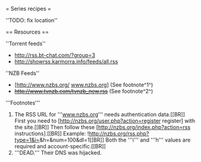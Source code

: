 = Series recipes =

 [wiki:Cookbook/Series/SimpleSeries Very basic series configuration]::
 [wiki:Cookbook/Series/Preset Manage series and multiple feeds easily]::
 [wiki:Cookbook/Series/DelugeMovedone Set deluge options trough series groups]::
 [wiki:Cookbook/Series/Advanced Advanced example with setting groups and qualities]::
 [wiki:Cookbook/Series/DelugeMultipleQualities Multiple qualities with different paths and series list + deluge]::
 [wiki:Cookbook/Series/DelugeThetvdbSeries Advanced deluge/thetvdb config showing many features]::
 [wiki:Cookbook/Series/DelugeSeriesLabel Set deluge labels to the series name]::
 [wiki:Cookbook/Series/AdvancedTransmissionAndDownloadManagement Download series with transmission (advanced)]::
 [wiki:Cookbook/Series/TimeframeWithMinMaxQuality Timeframe with min and max qualities]::
 [wiki:Cookbook/Urlrewrite/nzbclub Fix the nzbclub feed to get series]::

''TODO: fix location''

 [wiki:Cookbook/SeriesSabNZBd Set category from series name with sabnzbd]::
 [wiki:Cookbook/SetPath Set (download) path from series name]::

== Resources ==

''Torrent feeds''

 * http://rss.bt-chat.com/?group=3
 * http://showrss.karmorra.info/feeds/all.rss

''NZB Feeds''

 * [http://www.nzbs.org/ www.nzbs.org] (See footnote^1^)
 * ~~http://www.tvnzb.com/tvnzb_new.rss~~ (See footnote^2^)

'''Footnotes'''

 1. The RSS URL for '''www.nzbs.org''' needs authentication data.[[BR]]
 First you need to [http://nzbs.org/user.php?action=register register] with the site.[[BR]]
 Then follow these [http://nzbs.org/index.php?action=rss instructions].[[BR]]
 Example: !http://nzbs.org/rss.php?type=1&i=<uid>&h=<hash>&num=100&dl=1[[BR]]
 Both the '''i''' and '''h''' values are required and account-specific.[[BR]] 
 2. '''DEAD.'''  Their DNS was hijacked.
